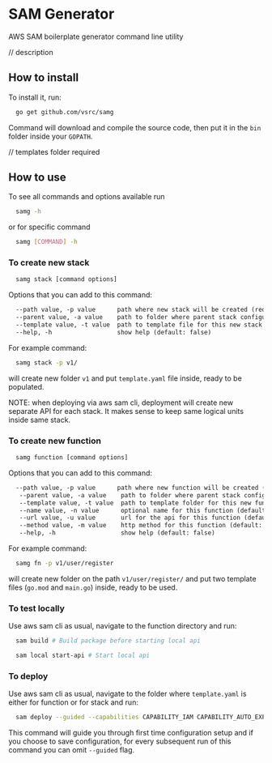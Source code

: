# SAM Generator

AWS SAM boilerplate generator command line utility

// description

## How to install

To install it, run:

```sh
  go get github.com/vsrc/samg
```

Command will download and compile the source code, then put it in the `bin` folder inside your `GOPATH`.

// templates folder required

## How to use

To see all commands and options available run 

```sh
  samg -h
```

or for specific command

```sh
  samg [COMMAND] -h
```

### To create new stack

```sh
  samg stack [command options]
```

Options that you can add to this command:
```txt
  --path value, -p value      path where new stack will be created (required)
  --parent value, -a value    path to folder where parent stack configuration file is in which we will put the reference to this new stack (default: parent folder of the provided path)
  --template value, -t value  path to template file for this new stack (default: templates/stack/template.yaml)
  --help, -h                  show help (default: false)
```

For example command:

```sh
  samg stack -p v1/
```

will create new folder `v1` and put `template.yaml` file inside, ready to be populated.

NOTE: when deploying via aws sam cli, deployment will create new separate API for each stack. It makes sense to keep same logical units inside same stack. 


### To create new function
```sh
  samg function [command options]
```

Options that you can add to this command:
```txt
  --path value, -p value      path where new function will be created (required)
   --parent value, -a value    path to folder where parent stack configuration file is in which we will put the reference to this new function (default: parent folder of the provided path)
   --template value, -t value  path to template folder for this new function (default: templates/fn/)
   --name value, -n value      optional name for this function (default: last part of provided path)
   --url value, -u value       url for the api for this function (default: same as provided path)
   --method value, -m value    http method for this function (default: GET)
   --help, -h                  show help (default: false)
```

For example command:

```sh
  samg fn -p v1/user/register
```

will create new folder on the path `v1/user/register/` and put two template files (`go.mod` and `main.go`) inside, ready to be used.


### To test locally

Use aws sam cli as usual, navigate to the function directory and run:


```sh
  sam build # Build package before starting local api
```

```sh
  sam local start-api # Start local api
```


### To deploy

Use aws sam cli as usual, navigate to the folder where `template.yaml` is either for function or for stack and run:

```sh
  sam deploy --guided --capabilities CAPABILITY_IAM CAPABILITY_AUTO_EXPAND
```

This command will guide you through first time configuration setup and if you choose to save configuration, for every subsequent run of this command you can omit `--guided` flag.
